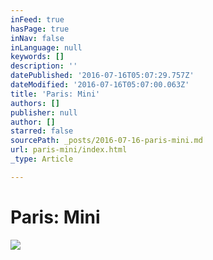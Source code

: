 ```yaml
---
inFeed: true
hasPage: true
inNav: false
inLanguage: null
keywords: []
description: ''
datePublished: '2016-07-16T05:07:29.757Z'
dateModified: '2016-07-16T05:07:00.063Z'
title: 'Paris: Mini'
authors: []
publisher: null
author: []
starred: false
sourcePath: _posts/2016-07-16-paris-mini.md
url: paris-mini/index.html
_type: Article

---
```

# Paris: Mini
![](https://the-grid-user-content.s3-us-west-2.amazonaws.com/621b42e6-b87f-4e5b-b6d1-0c1223bcc6a3.jpg)